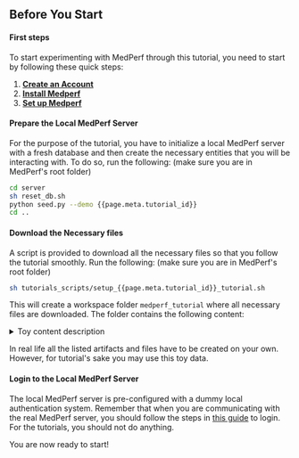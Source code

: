 ## Before You Start

#### First steps

To start experimenting with MedPerf through this tutorial, you need to start by following these quick steps:

  1. **[Create an Account](../signup)**
  2. **[Install Medperf](../installation)**
  3. **[Set up Medperf](../setup)**

#### Prepare the Local MedPerf Server

For the purpose of the tutorial, you have to initialize a local MedPerf server with a fresh database and then create the necessary entities that you will be interacting with. To do so, run the following: (make sure you are in MedPerf's root folder)

```bash
cd server
sh reset_db.sh
python seed.py --demo {{page.meta.tutorial_id}}
cd ..
```

#### Download the Necessary files

A script is provided to download all the necessary files so that you follow the tutorial smoothly. Run the following: (make sure you are in MedPerf's root folder)

```bash
sh tutorials_scripts/setup_{{page.meta.tutorial_id}}_tutorial.sh
```

This will create a workspace folder `medperf_tutorial` where all necessary files are downloaded. The folder contains the following content:

<details markdown>
<summary>Toy content description</summary>
{% include "getting_started/shared/tutorials_content_overview/"+page.meta.tutorial_id+".md" %}
</details>

In real life all the listed artifacts and files have to be created on your own. However, for tutorial's sake you may use this toy data.   

#### Login to the Local MedPerf Server

The local MedPerf server is pre-configured with a dummy local authentication system. Remember that when you are communicating with the real MedPerf server, you should follow the steps in [this guide](../concepts/auth.md#login) to login. For the tutorials, you should not do anything.

You are now ready to start!
